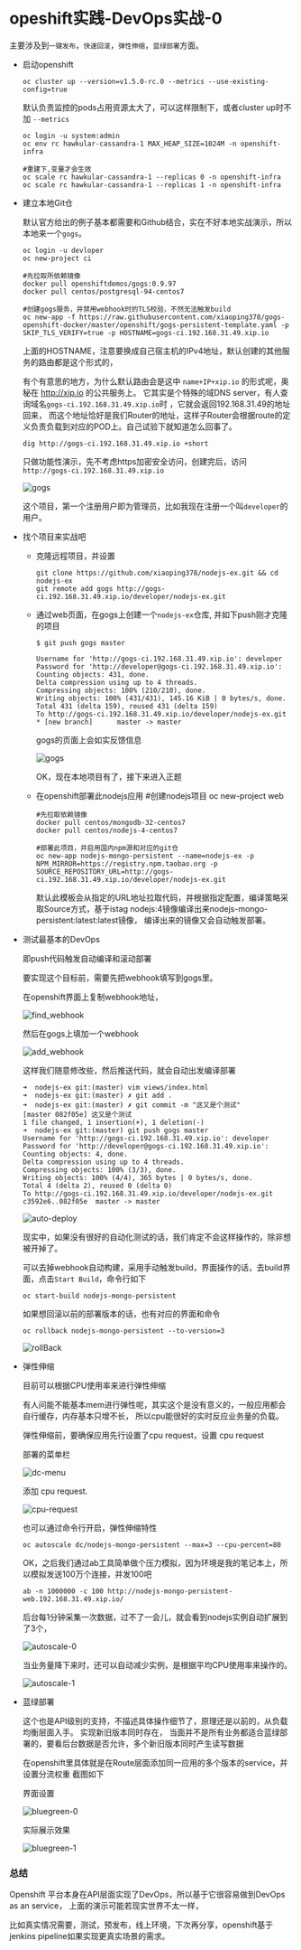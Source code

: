 # opeshift实践-DevOps实战-0

主要涉及到``一键发布``，``快速回滚``，``弹性伸缩``，``蓝绿部署``方面。


- 启动openshift

      oc cluster up --version=v1.5.0-rc.0 --metrics --use-existing-config=true

    默认负责监控的pods占用资源太大了，可以这样限制下，或者cluster up时不加 ``--metrics``
    
      oc login -u system:admin
      oc env rc hawkular-cassandra-1 MAX_HEAP_SIZE=1024M -n openshift-infra

      #重建下,变量才会生效
      oc scale rc hawkular-cassandra-1 --replicas 0 -n openshift-infra
      oc scale rc hawkular-cassandra-1 --replicas 1 -n openshift-infra

- 建立本地Git仓

  默认官方给出的例子基本都需要和Github结合，实在不好本地实战演示，所以本地来一个``gogs``。

      oc login -u devloper
      oc new-project ci

      #先拉取所依赖镜像
      docker pull openshiftdemos/gogs:0.9.97
      docker pull centos/postgresql-94-centos7

      #创建gogs服务，并禁用webhook时的TLS校验，不然无法触发build
      oc new-app -f https://raw.githubusercontent.com/xiaoping378/gogs-openshift-docker/master/openshift/gogs-persistent-template.yaml -p SKIP_TLS_VERIFY=true -p HOSTNAME=gogs-ci.192.168.31.49.xip.io

  上面的HOSTNAME，注意要换成自己宿主机的IPv4地址，默认创建的其他服务的路由都是这个形式的，

  有个有意思的地方，为什么默认路由会是这中 ``name+IP+xip.io`` 的形式呢，奥秘在 http://xip.io 的公共服务上。
  它其实是个特殊的域DNS server，有人查询域名``gogs-ci.192.168.31.49.xip.io``时 ，它就会返回192.168.31.49的地址回来，
  而这个地址恰好是我们Router的地址，这样子Router会根据route的定义负责负载到对应的POD上。自己试验下就知道怎么回事了。

      dig http://gogs-ci.192.168.31.49.xip.io +short

  只做功能性演示，先不考虑https加密安全访问，创建完后，访问``http://gogs-ci.192.168.31.49.xip.io``

  ![gogs](/assets/openshift-gogs.png)

  这个项目，第一个注册用户即为管理员，比如我现在注册一个叫``developer``的用户。

- 找个项目来实战吧

    - 克隆远程项目，并设置
    
          git clone https://github.com/xiaoping378/nodejs-ex.git && cd nodejs-ex
          git remote add gogs http://gogs-ci.192.168.31.49.xip.io/developer/nodejs-ex.git

    - 通过web页面，在gogs上创建一个``nodejs-ex``仓库, 并如下push刚才克隆的项目
    
          $ git push gogs master

          Username for 'http://gogs-ci.192.168.31.49.xip.io': developer
          Password for 'http://developer@gogs-ci.192.168.31.49.xip.io':
          Counting objects: 431, done.
          Delta compression using up to 4 threads.
          Compressing objects: 100% (210/210), done.
          Writing objects: 100% (431/431), 145.16 KiB | 0 bytes/s, done.
          Total 431 (delta 159), reused 431 (delta 159)
          To http://gogs-ci.192.168.31.49.xip.io/developer/nodejs-ex.git
          * [new branch]      master -> master

      gogs的页面上会如实反馈信息

      ![gogs](/assets/gogs-create-push.png)

      OK，现在本地项目有了，接下来进入正题

    - 在openshift部署此nodejs应用
          #创建nodejs项目
          oc new-project web

          #先拉取依赖镜像
          docker pull centos/mongodb-32-centos7
          docker pull centos/nodejs-4-centos7

          #部署此项目，并启用国内npm源和对应的git仓
          oc new-app nodejs-mongo-persistent --name=nodejs-ex -p NPM_MIRROR=https://registry.npm.taobao.org -p SOURCE_REPOSITORY_URL=http://gogs-ci.192.168.31.49.xip.io/developer/nodejs-ex.git

        默认此模板会从指定的URL地址拉取代码，并根据指定配置，编译策略采取Source方式，基于istag nodejs:4镜像编译出来nodejs-mongo-persistent:latest:latest镜像，
        编译出来的镜像又会自动触发部署。


- 测试最基本的DevOps

  即push代码触发自动编译和滚动部署

  要实现这个目标前，需要先把webhook填写到gogs里。

  在openshift界面上复制webhook地址，

  ![find_webhook](/assets/openshift-github-webhook.png)

  然后在gogs上填加一个webhook

  ![add_webhook](/assets/openshift-gogs-webhook.png)


  这样我们随意修改些，然后推送代码，就会自动出发编译部署

      ➜  nodejs-ex git:(master) vim views/index.html        
      ➜  nodejs-ex git:(master) ✗ git add .
      ➜  nodejs-ex git:(master) ✗ git commit -m "这又是个测试"
      [master 082f05e] 这又是个测试
      1 file changed, 1 insertion(+), 1 deletion(-)
      ➜  nodejs-ex git:(master) git push gogs master
      Username for 'http://gogs-ci.192.168.31.49.xip.io': developer
      Password for 'http://developer@gogs-ci.192.168.31.49.xip.io':
      Counting objects: 4, done.
      Delta compression using up to 4 threads.
      Compressing objects: 100% (3/3), done.
      Writing objects: 100% (4/4), 365 bytes | 0 bytes/s, done.
      Total 4 (delta 2), reused 0 (delta 0)
      To http://gogs-ci.192.168.31.49.xip.io/developer/nodejs-ex.git
      c3592e6..082f05e  master -> master

  ![auto-deploy](/assets/push-build-deploy.png)

  现实中，如果没有很好的自动化测试的话，我们肯定不会这样操作的，除非想被开掉了。

  可以去掉webhook自动构建，采用手动触发build，界面操作的话，去build界面，点击``Start Build``，命令行如下

      oc start-build nodejs-mongo-persistent

  如果想回滚以前的部署版本的话，也有对应的界面和命令

      oc rollback nodejs-mongo-persistent --to-version=3

  ![rollBack](/assets/openshift-roll-back.png)

- 弹性伸缩

  目前可以根据CPU使用率来进行弹性伸缩

  有人问能不能基本mem进行弹性呢，其实这个是没有意义的，一般应用都会自行缓存，内存基本只增不长， 所以cpu能很好的实时反应业务量的负载。

  弹性伸缩前，要确保应用先行设置了cpu request，设置 cpu request

  部署的菜单栏

  ![dc-menu](/assets/openshift-dc-menu.png)

  添加 cpu request.

  ![cpu-request](/assets/openshift-cpu-request.png)

  也可以通过命令行开启，弹性伸缩特性

      oc autoscale dc/nodejs-mongo-persistent --max=3 --cpu-percent=80

  OK，之后我们通过ab工具简单做个压力模拟，因为环境是我的笔记本上，所以模拟发送100万个连接，并发100吧

      ab -n 1000000 -c 100 http://nodejs-mongo-persistent-web.192.168.31.49.xip.io/

  后台每1分钟采集一次数据，过不了一会儿，就会看到nodejs实例自动扩展到了3个，

  ![autoscale-0](/assets/openshift-autoscale-0.png)

  当业务量降下来时，还可以自动减少实例，是根据平均CPU使用率来操作的。

  ![autoscale-1](/assets/openshift-autoscale-1.png)


- 蓝绿部署

  这个也是API级别的支持，不描述具体操作细节了，原理还是以前的，从负载均衡层面入手。 实现新旧版本同时存在，
  当面并不是所有业务都适合蓝绿部署的，要看后台数据是否允许，多个新旧版本同时产生读写数据

  在openshift里具体就是在Route层面添加同一应用的多个版本的service，并设置分流权重
  截图如下

  界面设置

  ![bluegreen-0](/assets/openshift-blue-green-0.png)

  实际展示效果

  ![bluegreen-1](/assets/openshift-blue-green-1.png)



### 总结

Openshift 平台本身在API层面实现了DevOps，所以基于它很容易做到DevOps as an service， 上面的演示可能若现实世界不太一样，

比如真实情况需要，测试，预发布，线上环境，下次再分享，openshift基于jenkins pipeline如果实现更真实场景的需求。
